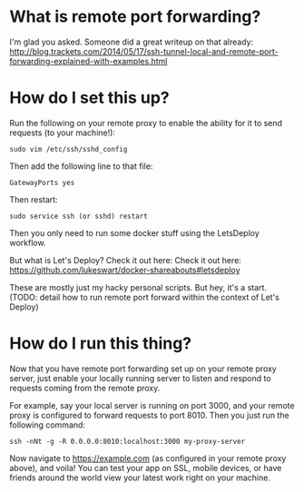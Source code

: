 # What is remote port forwarding?
I'm glad you asked. Someone did a great writeup on that already: http://blog.trackets.com/2014/05/17/ssh-tunnel-local-and-remote-port-forwarding-explained-with-examples.html

# How do I set this up?

Run the following on your remote proxy to enable the ability for it to send requests (to your machine!):

```
sudo vim /etc/ssh/sshd_config
```

Then add the following line to that file:

```
GatewayPorts yes
```

Then restart:
```
sudo service ssh (or sshd) restart
```

Then you only need to run some docker stuff using the LetsDeploy workflow.

But what is Let's Deploy? Check it out here:
Check it out here: https://github.com/lukeswart/docker-shareabouts#letsdeploy

These are mostly just my hacky personal scripts. But hey, it's a start.
(TODO: detail how to run remote port forward within the context of Let's Deploy)

# How do I run this thing?
Now that you have remote port forwarding set up on your remote proxy server, just enable your locally running server to listen and respond to requests coming from the remote proxy. 

For example, say your local server is running on port 3000, and your remote proxy is configured to forward requests to port 8010. Then you just run the following command:

```
ssh -nNt -g -R 0.0.0.0:8010:localhost:3000 my-proxy-server
```

Now navigate to https://example.com (as configured in your remote proxy above), and voila! You can test your app on SSL, mobile devices, or have friends around the world view your latest work right on your machine.


